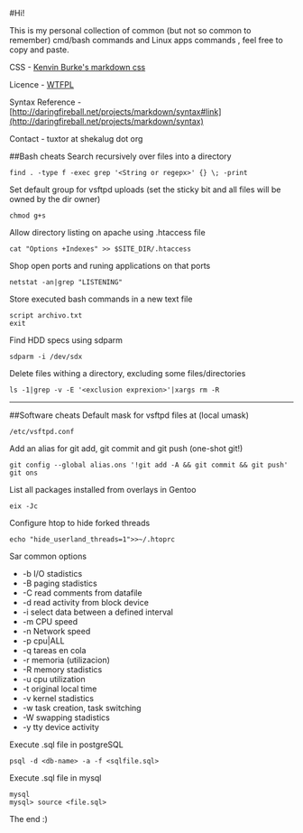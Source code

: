 <link href="http://kevinburke.bitbucket.org/markdowncss/markdown.css" rel="stylesheet"></link>

#Hi! 

This is my personal collection of common (but not so common to remember) cmd/bash commands and Linux apps commands , feel free to copy and paste. 

CSS - [Kenvin Burke's markdown css](http://kevinburke.bitbucket.org/markdowncss/) 

Licence - [WTFPL](http://sam.zoy.org/wtfpl/) 

Syntax Reference - [http://daringfireball.net/projects/markdown/syntax#link](http://daringfireball.net/projects/markdown/syntax) 

Contact - tuxtor at shekalug dot org

##Bash cheats
Search recursively over files into a directory 

	find . -type f -exec grep '<String or regepx>' {} \; -print 

Set default group for vsftpd uploads (set the sticky bit and all files will be owned by the dir owner) 

	chmod g+s 


Allow directory listing on apache using .htaccess file 

	cat "Options +Indexes" >> $SITE_DIR/.htaccess 

Shop open ports and runing applications on that ports

	netstat -an|grep "LISTENING"

Store executed bash commands in a new text file

	script archivo.txt
	exit 

Find HDD specs using sdparm 
	
	sdparm -i /dev/sdx 

Delete files withing a directory, excluding some files/directories 

	ls -1|grep -v -E '<exclusion exprexion>'|xargs rm -R
***** 
##Software cheats 
Default mask for vsftpd files at (local umask) 

	/etc/vsftpd.conf 

Add an alias for git add, git commit and git push (one-shot git!) 

	git config --global alias.ons '!git add -A && git commit && git push'
	git ons

List all packages installed from overlays in Gentoo
	
	eix -Jc

Configure htop to hide forked threads 
	
	echo "hide_userland_threads=1">>~/.htoprc

Sar common options

* -b I/O stadistics 
* -B paging stadistics 
* -C read comments from datafile 
* -d read activity from block device 
* -i select data between a defined interval
* -m CPU speed
* -n Network speed
*  -p cpu|ALL
*  -q tareas en cola
*  -r memoria (utilizacion)
*  -R memory stadistics
*  -u cpu utilization
*  -t original local time
*  -v kernel stadistics
*  -w task creation, task switching
*  -W swapping stadistics
*  -y tty device activity 

Execute .sql file in postgreSQL 
	
	psql -d <db-name> -a -f <sqlfile.sql> 

Execute .sql file in mysql 
	
	mysql
	mysql> source <file.sql>


The end :)
